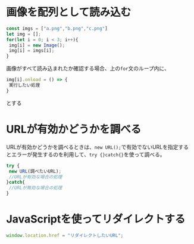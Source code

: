 # 画像を配列として読み込む
```js
const imgs = ["a.png","b.png","c.png"]
let img = [];
for(let i = 0; i < 3; i++){
 img[i] = new Image();
 img[i] = imgs[i];
}
```
画像がすべて読み込まれたか確認する場合、上の`for`文のループ内に、
```js
img[i].onload = () => {
 実行したい処理
}
```
とする
# URLが有効かどうかを調べる
URLが有効かどうかを調べるときは、`new URL();`で有効でないURLを指定するとエラーが発生するのを利用して、`try {}catch{}`を使って調べる。
```js
try {
 new URL(調べたいURL);
 //URLが有効な場合の処理
}catch{
 //URLが無効な場合の処理
}
```
# JavaScriptを使ってリダイレクトする
```js
window.location.href = "リダイレクトしたいURL";
```
